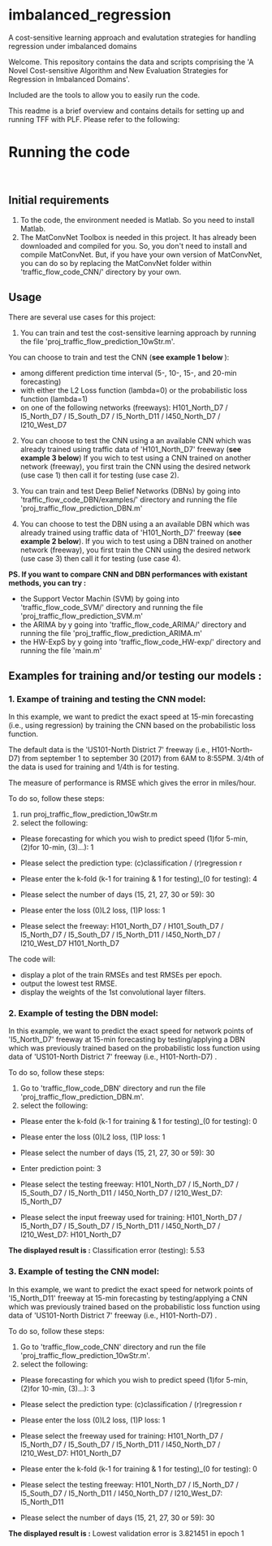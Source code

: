 # imbalanced_regression
A cost-sensitive learning approach and evalutation strategies for handling regression under imbalanced domains

Welcome. This repository contains the data and scripts comprising the 'A Novel Cost-sensitive Algorithm and New Evaluation Strategies for Regression in Imbalanced Domains'. 

Included are the tools to allow you to easily run the code.

This readme is a brief overview and contains details for setting up and running TFF with PLF. Please refer to the following:

<h1>Running the code</h1><br/>
<h2>Initial requirements</h2>

1. To the code, the environment needed is Matlab. So you need to install Matlab.
2. The MatConvNet Toolbox is needed in this project. It has already been downloaded and compiled for you. So, you don't need to install and compile MatConvNet. But, if you have your own version of MatConvNet, you can do so by replacing the MatConvNet folder within 'traffic_flow_code_CNN/' directory  by your own.

<h2>Usage</h2>
There are several use cases for this project:

1. You can train and test the cost-sensitive learning approach by running the file 'proj_traffic_flow_prediction_10wStr.m'.

You can choose to train and test the CNN (<b>see example 1 below </b>):
- among different prediction time interval (5-, 10-, 15-, and 20-min forecasting)
- with either the L2 Loss function (lambda=0) or the probabilistic loss function (lambda=1)
- on one of the following networks (freeways): H101_North_D7 / I5_North_D7 / I5_South_D7 / I5_North_D11 / I450_North_D7 / I210_West_D7 

2. You can choose to test the CNN using a an available CNN which was already trained using traffic data of 'H101_North_D7' freeway (<b>see example 3 below</b>)
If you wich to test using a CNN trained on another network (freeway), you first train the CNN using the desired network (use case 1) then call it for testing (use case 2).

3. You can train and test Deep Belief Networks (DBNs) by going into 'traffic_flow_code_DBN/examples/' directory and running the file 'proj_traffic_flow_prediction_DBN.m'

4. You can choose to test the DBN using a an available DBN which was already trained using traffic data of 'H101_North_D7' freeway (<b>see example 2 below</b>).
If you wich to test using a DBN trained on another network (freeway), you first train the CNN using the desired network (use case 3) then call it for testing (use case 4).


<b>PS. If you want to compare CNN and DBN performances with existant methods, you can try :</b>
- the Support Vector Machin (SVM) by going into 'traffic_flow_code_SVM/' directory and running the file 'proj_traffic_flow_prediction_SVM.m'
- the ARIMA by y going into 'traffic_flow_code_ARIMA/' directory and running the file 'proj_traffic_flow_prediction_ARIMA.m'
- the HW-ExpS by y going into 'traffic_flow_code_HW-exp/' directory and running the file 'main.m'

<h2>Examples for training and/or testing our models : </h2>
<h3>1. Exampe of training and testing the CNN model:</h3>
In this example, we want to predict the exact speed at 15-min forecasting (i.e., using regression) by training the CNN based on the probabilistic loss function. 

The default data is the 'US101-North District 7' freeway (i.e., H101-North-D7) from september 1 to september 30 (2017) from 6AM to 8:55PM. 3/4th of the data is used for training and 1/4th is for testing.

The measure of performance is RMSE which gives the error in miles/hour.

To do so, follow these steps:
1. run proj_traffic_flow_prediction_10wStr.m
2. select the following:
- Please forecasting for which you wish to predict speed (1)for 5-min, (2)for 10-min, (3)...): 1
- Please select the prediction type: (c)classification / (r)regression  r
- Please enter the k-fold (k-1 for training & 1 for testing)_(0 for testing):  4

- Please select the number of days (15, 21, 27, 30 or 59):  30
- Please enter the loss (0)L2 loss, (1)P loss:  1
- Please select the freeway: H101_North_D7 / H101_South_D7 / I5_North_D7 / I5_South_D7 / I5_North_D11 / I450_North_D7 / I210_West_D7 H101_North_D7

The code will:
- display a plot of the train RMSEs and test RMSEs per epoch.
- output the lowest test RMSE.
- display the weights of the 1st convolutional layer filters.

<h3>2. Example of testing the DBN model:</h3>
In this example, we want to predict the exact speed for network points of 'I5_North_D7' freeway at 15-min forecasting by testing/applying a DBN which was previously trained based on the probabilistic loss function using data of 'US101-North District 7' freeway (i.e., H101-North-D7) .

To do so, follow these steps:
1. Go to 'traffic_flow_code_DBN' directory and run the file 'proj_traffic_flow_prediction_DBN.m'.
2. select the following:
- Please enter the k-fold (k-1 for training & 1 for testing)_(0 for testing):  0

- Please enter the loss (0)L2 loss, (1)P loss:  1

- Please select the number of days (15, 21, 27, 30 or 59):  30

- Enter prediction point:  3

- Please select the testing freeway: H101_North_D7 / I5_North_D7 / I5_South_D7 / I5_North_D11 / I450_North_D7 / I210_West_D7: I5_North_D7

- Please select the input freeway used for training: H101_North_D7 / I5_North_D7 / I5_South_D7 / I5_North_D11 / I450_North_D7 / I210_West_D7: H101_North_D7

<b>The displayed result is :</b>
Classification error (testing):     5.53

<h3>3. Example of testing the CNN model:</h3>
In this example, we want to predict the exact speed for network points of 'I5_North_D11' freeway at 15-min forecasting by testing/applying a CNN which was previously trained based on the probabilistic loss function using data of 'US101-North District 7' freeway (i.e., H101-North-D7) .

To do so, follow these steps:

1. Go to 'traffic_flow_code_CNN' directory and run the file 'proj_traffic_flow_prediction_10wStr.m'.
2. select the following:
- Please forecasting for which you wish to predict speed (1)for 5-min, (2)for 10-min, (3)...): 3

- Please select the prediction type: (c)classification / (r)regression  r

- Please enter the loss (0)L2 loss, (1)P loss:  1

- Please select the freeway used for training: H101_North_D7 / I5_North_D7 / I5_South_D7 / I5_North_D11 / I450_North_D7 / I210_West_D7: H101_North_D7

- Please enter the k-fold (k-1 for training & 1 for testing)_(0 for testing):  0

- Please select the testing freeway: H101_North_D7 / I5_North_D7 / I5_South_D7 / I5_North_D11 / I450_North_D7 / I210_West_D7: I5_North_D11

- Please select the number of days (15, 21, 27, 30 or 59):  30

<b>The displayed result is :</b>
Lowest validation error is 3.821451 in epoch 1
